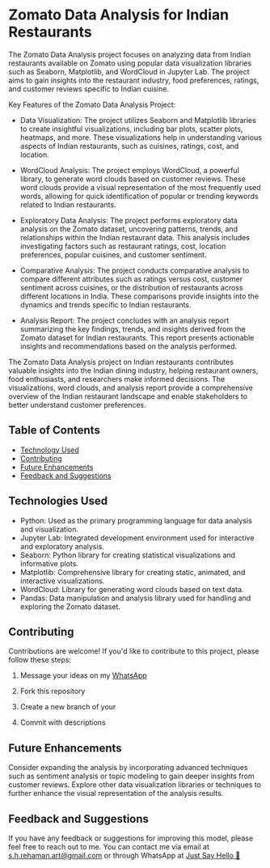 # Zomato Data Analysis for Indian Restaurants
The Zomato Data Analysis project focuses on analyzing data from Indian restaurants available on Zomato using popular data visualization libraries such as Seaborn, Matplotlib, and WordCloud in Jupyter Lab. The project aims to gain insights into the restaurant industry, food preferences, ratings, and customer reviews specific to Indian cuisine.

Key Features of the Zomato Data Analysis Project:

- Data Visualization: The project utilizes Seaborn and Matplotlib libraries to create insightful visualizations, including bar plots, scatter plots, heatmaps, and more. These visualizations help in understanding various aspects of Indian restaurants, such as cuisines, ratings, cost, and location.

- WordCloud Analysis: The project employs WordCloud, a powerful library, to generate word clouds based on customer reviews. These word clouds provide a visual representation of the most frequently used words, allowing for quick identification of popular or trending keywords related to Indian restaurants.

- Exploratory Data Analysis: The project performs exploratory data analysis on the Zomato dataset, uncovering patterns, trends, and relationships within the Indian restaurant data. This analysis includes investigating factors such as restaurant ratings, cost, location preferences, popular cuisines, and customer sentiment.

- Comparative Analysis: The project conducts comparative analysis to compare different attributes such as ratings versus cost, customer sentiment across cuisines, or the distribution of restaurants across different locations in India. These comparisons provide insights into the dynamics and trends specific to Indian restaurants.

- Analysis Report: The project concludes with an analysis report summarizing the key findings, trends, and insights derived from the Zomato dataset for Indian restaurants. This report presents actionable insights and recommendations based on the analysis performed.

The Zomato Data Analysis project on Indian restaurants contributes valuable insights into the Indian dining industry, helping restaurant owners, food enthusiasts, and researchers make informed decisions. The visualizations, word clouds, and analysis report provide a comprehensive overview of the Indian restaurant landscape and enable stakeholders to better understand customer preferences.
## Table of Contents
- [Technology Used](#technologies)
- [Contributing](#contributing)
- [Future Enhancements](#future)
- [Feedback and Suggestions](#feedback-and-suggestions) 

## Technologies Used
- Python: Used as the primary programming language for data analysis and visualization.
- Jupyter Lab: Integrated development environment used for interactive and exploratory analysis.
- Seaborn: Python library for creating statistical visualizations and informative plots.
- Matplotlib: Comprehensive library for creating static, animated, and interactive visualizations.
- WordCloud: Library for generating word clouds based on text data.
- Pandas: Data manipulation and analysis library used for handling and exploring the Zomato dataset.

## Contributing

Contributions are welcome! If you'd like to contribute to this project, please follow these steps:

 1. Message your ideas on my [WhatsApp](https://api.whatsapp.com/send/?phone=919777795786&text=Hello%20Shaikh%20Habibur%20Rehaman,%20I%20get%20this%20no.%20from%20your%20Github%20&type=phone_number&app_absent=0)
 2. Fork this repository 

 3. Create a new branch of your 
 4. Commit with descriptions 


## Future Enhancements
Consider expanding the analysis by incorporating advanced techniques such as sentiment analysis or topic modeling to gain deeper insights from customer reviews. Explore other data visualization libraries or techniques to further enhance the visual representation of the analysis results.



## Feedback and Suggestions

If you have any feedback or suggestions for improving this model, please feel free to reach out to me. You can contact me via email at s.h.rehaman.art@gmail.com or through WhatsApp at [Just Say Hello 👋 ](https://api.whatsapp.com/send/?phone=919777795786&text=Hello%20Shaikh%20Habibur%20Rehaman,%20I%20get%20this%20no.%20from%20your%20Github%20&type=phone_number&app_absent=0)

